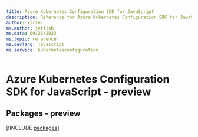 ```yaml
---
title: Azure Kubernetes Configuration SDK for JavaScript
description: Reference for Azure Kubernetes Configuration SDK for JavaScript
author: xirzec
ms.author: jeffish
ms.data: 09/26/2023
ms.topic: reference
ms.devlang: javascript
ms.service: kubernetesconfiguration
---
```

# Azure Kubernetes Configuration SDK for JavaScript - preview
## Packages - preview
[!INCLUDE [packages](kubernetes-configuration-index.md)]